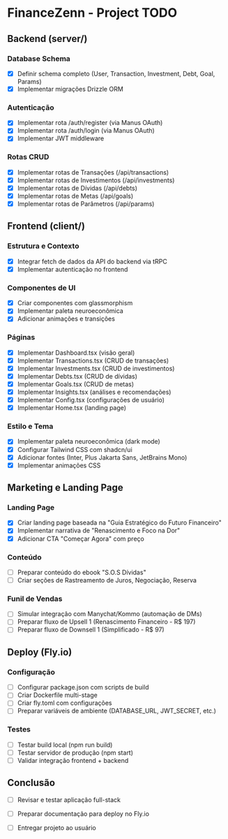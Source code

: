 # FinanceZenn - Project TODO

## Backend (server/)

### Database Schema
- [x] Definir schema completo (User, Transaction, Investment, Debt, Goal, Params)
- [x] Implementar migrações Drizzle ORM

### Autenticação
- [x] Implementar rota /auth/register (via Manus OAuth)
- [x] Implementar rota /auth/login (via Manus OAuth)
- [x] Implementar JWT middleware

### Rotas CRUD
- [x] Implementar rotas de Transações (/api/transactions)
- [x] Implementar rotas de Investimentos (/api/investments)
- [x] Implementar rotas de Dívidas (/api/debts)
- [x] Implementar rotas de Metas (/api/goals)
- [x] Implementar rotas de Parâmetros (/api/params)

## Frontend (client/)

### Estrutura e Contexto
- [x] Integrar fetch de dados da API do backend via tRPC
- [x] Implementar autenticação no frontend

### Componentes de UI
- [x] Criar componentes com glassmorphism
- [x] Implementar paleta neuroeconômica
- [x] Adicionar animações e transições

### Páginas
- [x] Implementar Dashboard.tsx (visão geral)
- [x] Implementar Transactions.tsx (CRUD de transações)
- [x] Implementar Investments.tsx (CRUD de investimentos)
- [x] Implementar Debts.tsx (CRUD de dívidas)
- [x] Implementar Goals.tsx (CRUD de metas)
- [x] Implementar Insights.tsx (análises e recomendações)
- [x] Implementar Config.tsx (configurações de usuário)
- [x] Implementar Home.tsx (landing page)

### Estilo e Tema
- [x] Implementar paleta neuroeconômica (dark mode)
- [x] Configurar Tailwind CSS com shadcn/ui
- [x] Adicionar fontes (Inter, Plus Jakarta Sans, JetBrains Mono)
- [x] Implementar animações CSS

## Marketing e Landing Page

### Landing Page
- [x] Criar landing page baseada na "Guia Estratégico do Futuro Financeiro"
- [x] Implementar narrativa de "Renascimento e Foco na Dor"
- [x] Adicionar CTA "Começar Agora" com preço

### Conteúdo
- [ ] Preparar conteúdo do ebook "S.O.S Dívidas"
- [ ] Criar seções de Rastreamento de Juros, Negociação, Reserva

### Funil de Vendas
- [ ] Simular integração com Manychat/Kommo (automação de DMs)
- [ ] Preparar fluxo de Upsell 1 (Renascimento Financeiro - R$ 197)
- [ ] Preparar fluxo de Downsell 1 (Simplificado - R$ 97)

## Deploy (Fly.io)

### Configuração
- [ ] Configurar package.json com scripts de build
- [ ] Criar Dockerfile multi-stage
- [ ] Criar fly.toml com configurações
- [ ] Preparar variáveis de ambiente (DATABASE_URL, JWT_SECRET, etc.)

### Testes
- [ ] Testar build local (npm run build)
- [ ] Testar servidor de produção (npm start)
- [ ] Validar integração frontend + backend

## Conclusão
- [ ] Revisar e testar aplicação full-stack
- [ ] Preparar documentação para deploy no Fly.io
- [ ] Entregar projeto ao usuário

